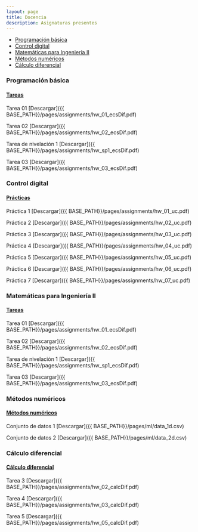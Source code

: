 ```yaml
---
layout: page
title: Docencia
description: Asignaturas presentes
---
```


<div class="navbar">
    <div class="navbar-inner">
        <ul class="nav">
            <li><a href="#progbas">Programación básica</a></li>
            <li><a href="#ctrldig">Control digital</a></li>
            <li><a href="#matIng2">Matemáticas para Ingeniería II</a></li>
            <li><a href="#metnum">Métodos numéricos</a></li>
            <li><a href="#calcdif">Cálculo diferencial</a></li>
        </ul>
    </div>
</div>

### <a name="progbas"></a>Programación básica

#### <u>Tareas</u>
Tarea 01
[Descargar]({{ BASE_PATH}}/pages/assignments/hw_01_ecsDif.pdf)

Tarea 02
[Descargar]({{ BASE_PATH}}/pages/assignments/hw_02_ecsDif.pdf)

Tarea de nivelación 1
[Descargar]({{ BASE_PATH}}/pages/assignments/hw_sp1_ecsDif.pdf)

Tarea 03
[Descargar]({{ BASE_PATH}}/pages/assignments/hw_03_ecsDif.pdf)

### <a name="ctrldig"></a>Control digital 

#### <u>Prácticas</u>
Práctica 1
[Descargar]({{ BASE_PATH}}/pages/assignments/hw_01_uc.pdf)

Práctica 2
[Descargar]({{ BASE_PATH}}/pages/assignments/hw_02_uc.pdf)

Práctica 3
[Descargar]({{ BASE_PATH}}/pages/assignments/hw_03_uc.pdf)

Práctica 4
[Descargar]({{ BASE_PATH}}/pages/assignments/hw_04_uc.pdf)

Práctica 5
[Descargar]({{ BASE_PATH}}/pages/assignments/hw_05_uc.pdf)

Práctica 6
[Descargar]({{ BASE_PATH}}/pages/assignments/hw_06_uc.pdf)

Práctica 7
[Descargar]({{ BASE_PATH}}/pages/assignments/hw_07_uc.pdf)

### <a name="matIng2"></a>Matemáticas para Ingeniería II

#### <u>Tareas</u>
Tarea 01
[Descargar]({{ BASE_PATH}}/pages/assignments/hw_01_ecsDif.pdf)

Tarea 02
[Descargar]({{ BASE_PATH}}/pages/assignments/hw_02_ecsDif.pdf)

Tarea de nivelación 1
[Descargar]({{ BASE_PATH}}/pages/assignments/hw_sp1_ecsDif.pdf)

Tarea 03
[Descargar]({{ BASE_PATH}}/pages/assignments/hw_03_ecsDif.pdf)

### <a name="metnum"></a>Métodos numéricos

#### <u>Métodos numéricos</u>
Conjunto de datos 1
[Descargar]({{ BASE_PATH}}/pages/ml/data_1d.csv)

Conjunto de datos 2
[Descargar]({{ BASE_PATH}}/pages/ml/data_2d.csv)


### <a name="calcdif"></a>Cálculo diferencial

#### <u>Cálculo diferencial</u>
Tarea 3
[Descargar]({{ BASE_PATH}}/pages/assignments/hw_02_calcDif.pdf)

Tarea 4
[Descargar]({{ BASE_PATH}}/pages/assignments/hw_03_calcDif.pdf)

Tarea 5
[Descargar]({{ BASE_PATH}}/pages/assignments/hw_05_calcDif.pdf)

<!-- Note: this is how to write a comment in HTML. Everything in here won't show up on your webpage.-->

<!--
To increase the size of the title, use fewer # in front of the paper title.
To decrease the size of the title, use more #. 
To remove the italics, remove the * before and after the description
To remove the underline from the title, remove the <u> tags (<u> and </u>)
-->
